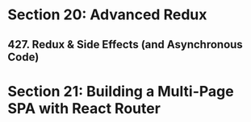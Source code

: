 # Section 20: Advanced Redux
## 427. Redux & Side Effects (and Asynchronous Code)

# Section 21: Building a Multi-Page SPA with React Router
